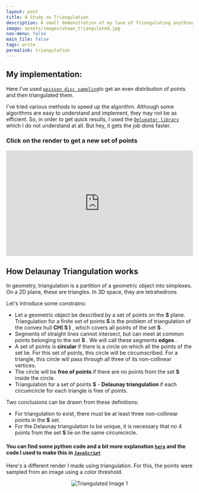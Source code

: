 ```yaml
---
layout: post
title: A Study on Triangulation
description: A small demonstration of my love of Triangulating anything and everything
image: assets/images/shaan_triangulated.jpg
nav-menu: false
main_tile: false
tags: write
permalink: triangulation
---
```

## My implementation:
Here I've used [`poisson disc sampling`]("https://en.wikipedia.org/wiki/Supersampling#Poisson_disk")to get an even distribution of points and then triangulated them.

I've tried various methods to speed up the algorithm. Although some algorithms are easy to understand and implement, they may not be as efficient. So, in order to get quick results, I used the [`Delunator library`]("https://mapbox.github.io/delaunator/") which I do not understand at all. But hey, it gets the job done faster.


###	Click on the render to get a new set of points


<!-- <div class="videoWrapper">
  <iframe width="560" height="315" src="https://www.youtube.com/embed/r9JzMWXTGwQ" frameborder="0" allow="accelerometer; autoplay; encrypted-media; gyroscope; picture-in-picture" allowfullscreen></iframe>
</div>
<p> -->

<style>
	*.videoWrapper {
		position: relative;
		padding-bottom: 56.25%; /* 16:9 */
		height: 0;
	}
	*.videoWrapper iframe {
		position: absolute;
		top: 0;
		left: 0;
		width: 100%;
		height: 100%;
	}
}
</style>
<style> iframe{ border: none; } </style>
<div class="videoWrapper" style="--aspect-ratio: 4 / 4;">
    <iframe
        src="https://tahsintariq.github.io/p5js/P5_Sketches/P5_Web_Collection/Delunay_triangulation"
        data-position="center center">
    </iframe>
</div>
<p>
</p>

## How Delaunay Triangulation works

<p>In geometry, triangulation is a partition of a geometric object into simplexes. On a 2D plane, these are triangles. In 3D space, they are tetrahedrons</p>
Let's introduce some constrains:
<ul>
	<li>Let a geometric object be described by a set of points on the  <b>S</b>  plane. Triangulation for a finite set of points  <b>S</b>  is the problem of triangulation of the convex hull  <b>CH( S )</b> , which covers all points of the set  <b>S</b> .</li>
	<li> Segments of straight lines cannot intersect, but can meet at common points belonging to the set  <b>S</b> . We will call these segments <b> edges </b>.</li>
	<li> A set of points is <b> circular </b> if there is a circle on which all the points of the set lie. For this set of points, this circle will be circumscribed. For a triangle, this circle will pass through all three of its non-collinear vertices.</li>
	<li> The circle will be <b> free of points </b> if there are no points from the set  <b>S</b>  inside the circle.</li>
	<li> Triangulation for a set of points  <b>S</b>  - <b> Delaunay triangulation </b> if each circumcircle for each triangle is free of points.</li>
</ul>
Two conclusions can be drawn from these definitions:
<ul>
	<li> For triangulation to exist, there must be at least three non-collinear points in the  <b>S</b>  set.</li>
	<li> For the Delaunay triangulation to be unique, it is necessary that no 4 points from the set  <b>S</b>  lie on the same circumcircle.</li>
</ul>

#### You can find some python code and a bit more explanation [`here`](https://github.com/TahsinTariq/Jupyter-stuff/blob/main/triangulation/Triangulation%20-%20Copy.ipynb) and the code I used to make this in [`JavaScript`](https://github.com/TahsinTariq/p5js/tree/master/P5_Sketches/P5_Web_Collection/Delunay_triangulation)

<p>
</p>

Here's a different render I made using triangulation. For this, the points were sampled from an image using a color threshold.
<!-- <div style="display:flex"> -->
<div style="display: grid; place-items:center;">
	<img src = "{% link assets/images/shaan_triangulated.jpg %}" alt = "Triangulated Image 1">
</div>
<!-- </div> -->
<!-- <div class="videoWrapper" style="--aspect-ratio: 3 / 4;">
<iframe src="https://www.youtube.com/embed/fY4qkfjJo6A" alt="" data-position="center center" /></iframe>
</div> -->
